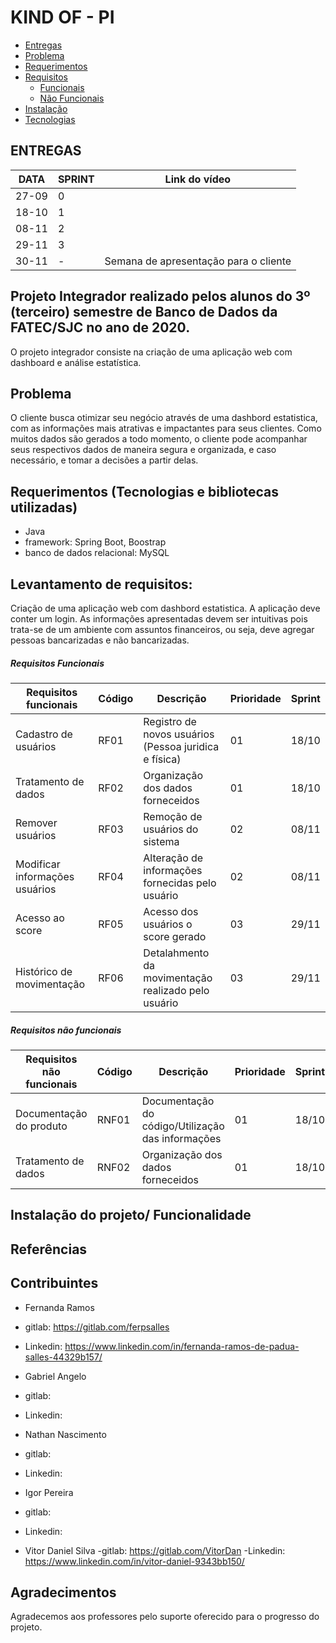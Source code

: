 # KIND OF - PI
<!--ts-->
   * [Entregas](#ENTREGAS)
   * [Problema](#problema)
   * [Requerimentos](#requerimentos)
   * [Requisitos](#levantamento-de-requisitos)
      * [Funcionais](#requisitos-funcionais)
      * [Não Funcionais](#requisitos-nao-funcionais)
   * [Instalação](#testes)
   * [Tecnologias](#tecnologias)
<!--te-->



## ENTREGAS
|  DATA  | SPRINT | Link do vídeo|
|--------|--------|--------------|
|  27-09 |   0    |              |
|  18-10 |   1    |              |
|  08-11 |   2    |              |
|  29-11 |   3    |              |
|  30-11 |   -    |Semana de apresentação para o cliente|



## Projeto Integrador realizado pelos alunos do 3º (terceiro) semestre de Banco de Dados da FATEC/SJC no ano de 2020.

O projeto integrador consiste na criação de uma aplicação web com dashboard e análise estatística. 


## Problema

O cliente busca otimizar seu negócio através de uma dashbord estatistica, com as informações mais atrativas e impactantes para seus clientes. Como muitos dados são gerados a todo momento, o cliente pode acompanhar seus respectivos dados de maneira segura e organizada, e caso necessário, e tomar a decisões a partir delas.


## Requerimentos (Tecnologias e bibliotecas utilizadas)

- Java
- framework: Spring Boot, Boostrap 
- banco de dados relacional: MySQL

## Levantamento de requisitos:
Criação de uma aplicação web com dashbord estatistica. A aplicação deve conter um login. As informações apresentadas devem ser intuitivas pois trata-se de um ambiente com assuntos financeiros, ou seja, deve agregar pessoas bancarizadas e não bancarizadas. 

##### Requisitos Funcionais

| Requisitos funcionais               |Código|Descrição                                             | Prioridade | Sprint|
|-------------------------------------|------|------------------------------------------------------|------------|-------|
|Cadastro de usuários                 |RF01  |Registro de novos usuários (Pessoa juridica e física) | 01         | 18/10 |
|Tratamento de dados                  |RF02  |Organização dos dados forneceidos                     | 01         | 18/10 |
|Remover usuários                     |RF03  |Remoção de usuários do sistema                        | 02         | 08/11 |
|Modificar informações usuários       |RF04  |Alteração de informações fornecidas pelo usuário      | 02         | 08/11 |
|Acesso ao score                      |RF05  |Acesso dos usuários o score gerado                    | 03         |29/11  |
|Histórico de movimentação            |RF06  |Detalahmento da movimentação realizado pelo usuário   | 03         |29/11  |



##### Requisitos não funcionais

| Requisitos não funcionais           |Código|Descrição                                              | Prioridade | Sprint|
|-------------------------------------|-------|------------------------------------------------------|------------|-------|
|Documentação do produto              |RNF01  | Documentação do código/Utilização das informações    | 01         | 18/10 |
| Tratamento de dados                 |RNF02  |Organização dos dados forneceidos                     | 01         | 18/10 |


## Instalação do projeto/ Funcionalidade



## Referências 



## Contribuintes

- Fernanda Ramos
- gitlab: https://gitlab.com/ferpsalles
- Linkedin: https://www.linkedin.com/in/fernanda-ramos-de-padua-salles-44329b157/

- Gabriel Angelo
- gitlab:
- Linkedin:

- Nathan Nascimento
- gitlab:
- Linkedin:

- Igor Pereira
- gitlab:
- Linkedin:

- Vitor Daniel Silva
-gitlab: https://gitlab.com/VitorDan
-Linkedin: https://www.linkedin.com/in/vitor-daniel-9343bb150/


## Agradecimentos

Agradecemos aos professores pelo suporte oferecido para o progresso do projeto.


